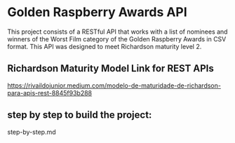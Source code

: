 # Golden Raspberry Awards API

This project consists of a RESTful API that works with a list of nominees and winners of the Worst Film category of the Golden Raspberry Awards in CSV format.
This API was designed to meet Richardson maturity level 2.

## Richardson Maturity Model Link for REST APIs

https://rivaildojunior.medium.com/modelo-de-maturidade-de-richardson-para-apis-rest-8845f93b288

## step by step to build the project:
step-by-step.md